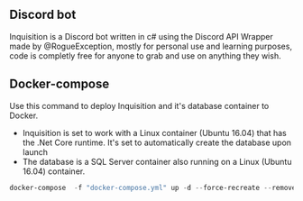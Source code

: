 ## Discord bot
Inquisition is a Discord bot written in c# using the Discord API Wrapper made by @RogueException, mostly for personal use and learning purposes, code is completly free for anyone to grab and use on anything they wish.

## Docker-compose

Use this command to deploy Inquisition and it's database container to Docker.

 - Inquisition is set to work with a Linux container (Ubuntu 16.04) that has the .Net Core runtime. 
  It's set to automatically create the database upon launch
 - The database is a SQL Server container also running on a Linux (Ubuntu 16.04) container.

```powershell 
docker-compose  -f "docker-compose.yml" up -d --force-recreate --remove-orphans
```
